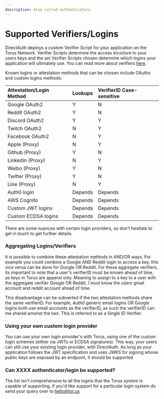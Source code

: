 ```yaml
---
description: Also called authenticators
---
```


# Supported Verifiers/Logins

DirectAuth deploys a custom Verifier Script for your application on the Torus Network. Verifier Scripts determine the access structure to your users keys and the set Verifier Scripts chosen determine which logins your application will ultimately use. You can read more about verifiers [here](https://medium.com/toruslabs/key-assignments-resolution-and-retrieval-afb984500612).

Known logins or attestation methods that can be chosen include OAuths and custom logins methods:

| Attestation/Login Method | Lookups | VerifierID Case-sensitive |
| :--- | :--- | :--- |
| Google OAuth2 | Y | N |
| Reddit OAuth2 | Y | N |
| Discord OAuth2 | Y | Y |
| Twitch OAuth2 | N | Y |
| Facebook OAuth2 | N | Y |
| Apple \(Proxy\) | N | Y |
| Github \(Proxy\) | Y | N |
| Linkedin \(Proxy\) | N | Y |
| Weibo \(Proxy\) | Y | N |
| Twitter \(Proxy\) | Y | N |
| Line \(Proxy\) | N | Y |
| Auth0 login | Depends | Depends |
| AWS Cognito | Depends | Depends |
| Custom JWT logins | Depends | Depends |
| Custom ECDSA logins | Depends | Depends |

There are some nuances with certain login providers, so don't hesitate to get in touch to get further details.

### Aggregating Logins/Verifiers

It is possible to combine these attestation methods in AND/OR ways. For example you could combine a Google AND Reddit login to access a key. this vice versa can be done for Google OR Reddit. For these aggregate verifiers, its important to note that a user's verifierID must be known ahead of time, as keys in Torus are append only. Meaning to assign to a key to a user with the aggregate verifier Google OR Reddit, I must know the users gmail account and reddit account ahead of time. 

This disadvantage can be subverted if the two attestation methods share the same verifierID. For example, Auth0 generic email logins OR Google logins both use email accounts as the verifierID, as such the verifierID can me shared amonst the two. This is referred to as a Single ID Verifier.

### Using your own custom login provider

You can use your own login provider's with Torus, using one of the custom login schemes \(either via JWTs or ECDSA signatures\). This way, your users can still use your existing login provider, with DirectAuth. As long as your application follows the JWT specification and uses JWKS for signing whose public keys are exposed by an endpoint, it should be supported

### Can XXXX authenticator/login be supported?

The list isn't comprehensive to all the logins that the Torus system is capable of supporting, if you'd like support for a particular login system do send your query over to hello@tor.us

